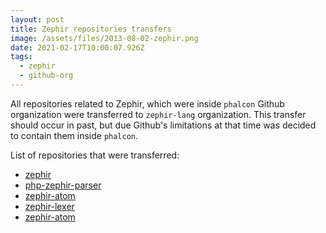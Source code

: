 ```yaml
---
layout: post
title: Zephir repositories transfers
image: /assets/files/2013-08-02-zephir.png
date: 2021-02-17T10:00:07.926Z
tags:
  - zephir
  - github-org
---
```


All repositories related to Zephir, which were inside `phalcon` Github organization were transferred to `zephir-lang` organization. 
This transfer should occur in past, but due Github's limitations at that time was decided to contain them inside `phalcon`.

<!--more-->

List of repositories that were transferred:

* [zephir](https://github.com/zephir-lang/zephir)
* [php-zephir-parser](https://github.com/zephir-lang/php-zephir-parser)
* [zephir-atom](https://github.com/zephir-lang/zephir-atom)
* [zephir-lexer](https://github.com/zephir-lang/zephir-lexer)
* [zephir-atom](https://github.com/zephir-lang/zephir-atom)
